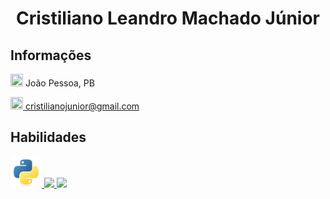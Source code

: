 <h1 align="center">Cristiliano Leandro Machado Júnior</h1>
<h2 align="left">Informações</h2>

<img src="https://cdn.discordapp.com/attachments/836607089794482237/851212552917614612/pin.png" width="20px" height="20px">  João Pessoa, PB

<a href="mail: cristilianojunior@gmail.com"><img src="https://cdn.discordapp.com/attachments/836607089794482237/851213377204387860/email.png" width="20px" height="20px">  cristilianojunior@gmail.com</a>

<h2 align="left" >Habilidades</h2>
<a href="https://www.python.org/" target="_blank"> <img src="https://raw.githubusercontent.com/devicons/devicon/master/icons/python/python-original.svg"  width="50px" height="50px" /> </a> 
<a href="https://www.w3.org/html/" target="_blank"> <img src="https://img.icons8.com/color/48/000000/html-5.png"/> </a> 
<a href="https://www.w3schools.com/css/" target="_blank"> <img src="https://img.icons8.com/color/48/000000/css3.png"/> </a> 

